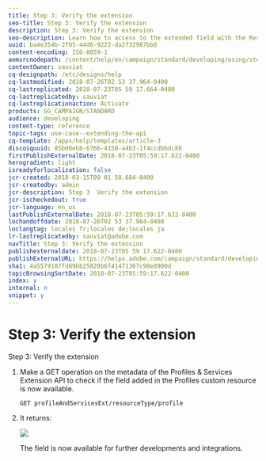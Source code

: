 ```yaml
---
title: Step 3: Verify the extension
seo-title: Step 3: Verify the extension
description: Step 3: Verify the extension
seo-description: Learn how to access to the extended field with the Rest API.
uuid: ba4e354b-2f05-44d6-9222-da2f32967bb8
content-encoding: ISO-8859-1
aemsrcnodepath: /content/help/en/campaign/standard/developing/using/step-3--verify-the-extension
contentOwner: sauviat
cq-designpath: /etc/designs/help
cq-lastmodified: 2018-07-26T02 53 37.964-0400
cq-lastreplicated: 2018-07-23T05 59 17.664-0400
cq-lastreplicatedby: sauviat
cq-lastreplicationaction: Activate
products: SG_CAMPAIGN/STANDARD
audience: developing
content-type: reference
topic-tags: use-case--extending-the-api
cq-template: /apps/help/templates/article-3
discoiquuid: 85b00eb8-6766-4158-a4b3-1f4ccdbbdc88
firstPublishExternalDate: 2018-07-23T05:59:17.622-0400
herogradient: light
isreadyforlocalization: false
jcr-created: 2018-03-15T09 01 58.684-0400
jcr-createdby: admin
jcr-description: Step 3  Verify the extension
jcr-ischeckedout: true
jcr-language: en_us
lastPublishExternalDate: 2018-07-23T05:59:17.622-0400
lochandoffdate: 2018-07-26T02 53 37.964-0400
loclangtag: locales fr;locales de;locales ja
lr-lastreplicatedby: sauviat@adobe.com
navTitle: Step 3: Verify the extension
publishexternaldate: 2018-07-23T05 59 17.622-0400
publishExternalURL: https://helpx.adobe.com/campaign/standard/developing/using/step-3--verify-the-extension.html
sha1: 4a5579107fd89bb25820b6f41471367c98e8900d
topicBrowsingSortDate: 2018-07-23T05:59:17.622-0400
index: y
internal: n
snippet: y
---
```


# Step 3: Verify the extension

Step 3: Verify the extension

1. Make a GET operation on the metadata of the Profiles & Services Extension API to check if the field added in the Profiles custom resource is now available.

   ```
   GET profileAndServicesExt/resourceType/profile
   ```

1. It returns:

   ![](assets/extendPandSAPIview.png)

   The field is now available for further developments and integrations.

